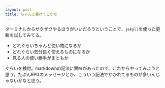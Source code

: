 ```yaml
---
layout: post
title: ちゃんと書けてるかな
---
```

ターミナルからザクザクやるほうがいいだろうということで、`jekyll`を使った更新を試してみてる。

- どれぐらいちゃんと使い物になるか
- どれぐらい気分良く使えるものになるか
- 見る人の使い勝手がまともか

ぐらいを検討。markdownの記法に興味があったので、これからやってみようと思う。たぶんRPGのメッセージとか、こういう記法でかかれてるものが多いんじゃないかなと思う。
